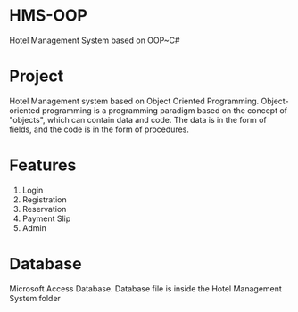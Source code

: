 # HMS-OOP
Hotel Management System based on OOP~C#

# Project
Hotel Management system based on Object Oriented Programming. Object-oriented programming is a programming paradigm based on the concept of "objects", which can contain data and code. The data is in the form of fields, and the code is in the form of procedures. 

# Features
1. Login
2. Registration
3. Reservation
4. Payment Slip
5. Admin

# Database
Microsoft Access Database. Database file is inside the Hotel Management System folder

